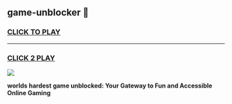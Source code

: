 
## game-unblocker 👋
<h3>
<a href="https://premium.freeplayer.one?title=game-unblocker&ref=14F">CLICK TO PLAY</a></h3>
<hr>

<h3>
<a href="https://premium.freeplayer.one?title=game-unblocker&ref=14F">CLICK 2 PLAY</a>
  
</h3>

<a href="https://premium.freeplayer.one?title=game-unblocker&ref=12F/"><img src="https://clearcache.store/games.png"></a>


**worlds hardest game unblocked: Your Gateway to Fun and Accessible Online Gaming**
